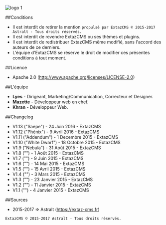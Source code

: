 ![logo 1](http://extaz-cms.fr/images/logo.png)

##Conditions
* Il est interdit de retirer la mention `propulsé par ExtazCMS © 2015-2017 Astralt - Tous droits réservés.`
* Il est interdit de revendre ExtazCMS ou ses thèmes et plugins.
* Il est interdit de redistribuer ExtazCMS même modifié, sans l'accord des auteurs de ce derniers.
* L'équipe d'ExtazCMS se réserve le droit de modifier ces présentes conditions à tout moment.

##Licence
* Apache 2.0  (http://www.apache.org/licenses/LICENSE-2.0)

##L'équipe
* __Lyes__         - Dirigeant, Marketing/Communication, Correcteur et Designer.
* __Mazette__      - Développeur web en chef.
* __Khran__        - Développeur Web.

##Changelog
* V1.13 ("Saepe") - 24 Juin 2016 - ExtazCMS
* V1.12 ("Phénix") - 9 Avril 2016 - ExtazCMS
* V1.11 ("Addendum") - 1 Decembre 2015 - ExtazCMS
* V1.10 ("White Dwarf") - 18 Octobre 2015 - ExtazCMS
* V1.9 ("Nebula") - 31 Août 2015 - ExtazCMS
* V1.8 ("") -  1 Août 2015 - ExtazCMS
* V1.7 ("") -  9 Juin 2015 - ExtazCMS
* V1.6 ("") - 14 Mai 2015 - ExtazCMS
* V1.5 ("") - 15 Avril 2015 - ExtazCMS
* V1.4 ("") -  3 Mars 2015 - ExtazCMS
* V1.3 ("") - 23 Janvier 2015 - ExtazCMS
* V1.2 ("") - 11 Janvier 2015 - ExtazCMS
* V1.1 ("") -  4 Janvier 2015 - ExtazCMS

##Sources
* 2015-2017 => Astralt (https://extaz-cms.fr)

`ExtazCMS © 2015-2017 Astralt - Tous droits réservés.`
